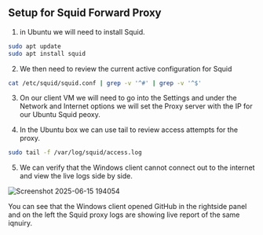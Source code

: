 ## Setup for Squid Forward Proxy 

1) in Ubuntu we will need to install Squid.
```sh
sudo apt update
sudo apt install squid
```

2) We then need to review the current active configuration for Squid
```sh
cat /etc/squid/squid.conf | grep -v '^#' | grep -v '^$'
```

3) On our client VM we will need to go into the Settings and under the Network and Internet options we will set the Proxy server with the IP for our Ubuntu Squid peoxy.

4) In the Ubuntu box we can use tail to review access attempts for the proxy.

```sh
sudo tail -f /var/log/squid/access.log
```

5) We can verify that the Windows client cannot connect out to the internet and view the live logs side by side. 

![Screenshot 2025-06-15 194054](https://github.com/user-attachments/assets/8ffe10c5-cc33-4dc0-8122-4fcb5017dcf3)


You can see that the Windows client opened GitHub in the rightside panel and on the left the Squid proxy logs are showing live report of the same iqnuiry. 
